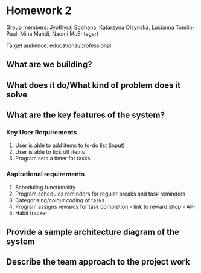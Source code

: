 # Homework 2
Group members: Jyothyraj Sobhana, Katarzyna Olsynska, Lucianna Tomlin-Paul, Mina Mahdi, Naomi McEntegart

Target audience: educational/professional 

## What are we building?
## What does it do/What kind of problem does it solve
## What are the key features of the system?
### Key User Requirements
1. User is able to add items to to-do list (input)
2. User is able to tick off items
3. Program sets a timer for tasks

### Aspirational requirements
1. Scheduling functionality
2. Program schedules reminders for regular breaks and task reminders
3. Categorising/colour coding of tasks 
4. Program assigns rewards for task completion - link to reward shop - API
5. Habit tracker  

## Provide a sample architecture diagram of the system
## Describe the team approach to the project work
